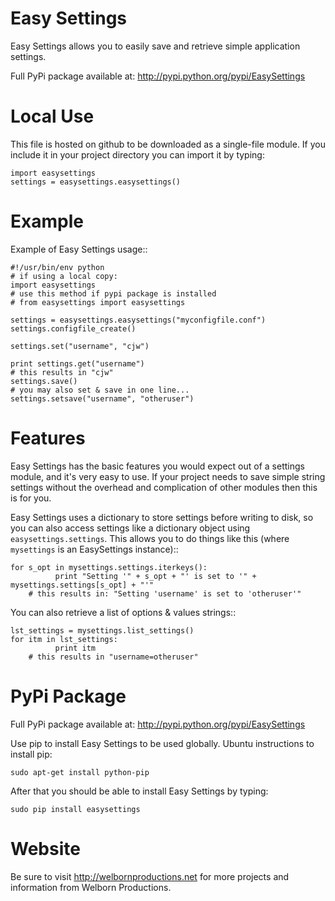 Easy Settings
=============

Easy Settings allows you to easily save and retrieve simple application settings.

Full PyPi package available at: http://pypi.python.org/pypi/EasySettings


Local Use
=================
This file is hosted on github to be downloaded as a single-file module. If you include it in your project directory
you can import it by typing:

    import easysettings
    settings = easysettings.easysettings()

Example
=======
Example of Easy Settings usage::

    #!/usr/bin/env python
    # if using a local copy:
    import easysettings
    # use this method if pypi package is installed
    # from easysettings import easysettings

    settings = easysettings.easysettings("myconfigfile.conf")
    settings.configfile_create()
    
    settings.set("username", "cjw")
    
    print settings.get("username")
    # this results in "cjw"
    settings.save()
    # you may also set & save in one line...
    settings.setsave("username", "otheruser")

Features
========
Easy Settings has the basic features you would expect out of a settings module,
and it's very easy to use. If your project needs to save simple string settings without
the overhead and complication of other modules then this is for you. 

Easy Settings uses a dictionary to store settings before writing to disk, so you can
also access settings like a dictionary object using ``easysettings.settings``. This 
allows you to do things like this (where ``mysettings`` is an EasySettings instance)::
    
    for s_opt in mysettings.settings.iterkeys():
              print "Setting '" + s_opt + "' is set to '" + mysettings.settings[s_opt] + "'"
        # this results in: "Setting 'username' is set to 'otheruser'"

You can also retrieve a list of options & values strings::

    lst_settings = mysettings.list_settings()
    for itm in lst_settings:
              print itm
        # this results in "username=otheruser"
    
PyPi Package
============

Full PyPi package available at: http://pypi.python.org/pypi/EasySettings

Use pip to install Easy Settings to be used globally.
Ubuntu instructions to install pip:

    sudo apt-get install python-pip

After that you should be able to install Easy Settings by typing:

    sudo pip install easysettings

Website
=======
Be sure to visit http://welbornproductions.net for more projects and information from Welborn Productions.
